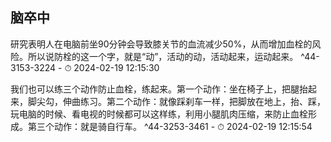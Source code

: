 ## 脑卒中


研究表明人在电脑前坐90分钟会导致膝关节的血流减少50%，从而增加血栓的风险。所以说防栓的这一个字，就是“动”，活动的动，活动起来，运动起来。 ^44-3153-3224
    - ⏱ 2024-02-19 12:15:30 

我们也可以练三个动作防止血栓，练起来。第一个动作：坐在椅子上，把腿抬起来，脚尖勾，伸曲练习。第二个动作：就像踩刹车一样，把脚放在地上，抬、踩，玩电脑的时候、看电视的时候都可以这样练，利用小腿肌肉压缩，来防止血栓形成。第三个动作：就是骑自行车。 ^44-3253-3461
    - ⏱ 2024-02-19 12:15:54